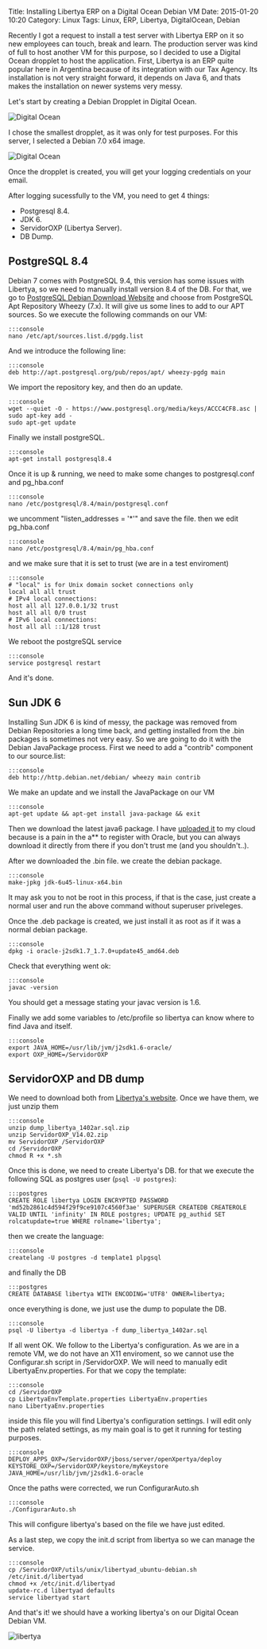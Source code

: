 Title: Installing Libertya ERP on a Digital Ocean Debian VM
Date: 2015-01-20 10:20
Category: Linux
Tags: Linux, ERP, Libertya, DigitalOcean, Debian

Recently I got a request to install a test server with Libertya ERP on it so new employees can touch, break and learn. 
The production server was kind of full to host another VM for this purpose, so I decided to use a Digital Ocean dropplet to host the application. 
First, Libertya is an ERP quite popular here in Argentina because of its integration with our Tax Agency. Its installation is not very straight forward, it depends on Java 6, and thats makes the installation on newer systems very messy.

Let's start by creating a Debian Dropplet in Digital Ocean. 

![Digital Ocean](/images/digitaloceandropplet.png)

I chose the smallest dropplet, as it was only for test purposes. For this server, I selected a Debian 7.0 x64 image.

![Digital Ocean](/images/digitaloceanos.png)

Once the dropplet is created, you will get your logging credentials on your email. 

After logging sucessfully to the VM, you need to get 4 things: 

+	Postgresql 8.4.
+	JDK 6.
+	ServidorOXP (Libertya Server).
+	DB Dump.

PostgreSQL 8.4
--------------------

Debian 7 comes with PostgreSQL 9.4, this version has some issues with Libertya, so we need to manually install version 8.4 of the DB. For that, we go to [PostgreSQL Debian Download Website](http://www.postgresql.org/download/linux/debian/) and choose from PostgreSQL Apt Repository Wheezy (7.x). It will give us some lines to add to our APT sources. 
So we execute the following commands on our VM:

	:::console
	nano /etc/apt/sources.list.d/pgdg.list

And we introduce the following line:

	:::console
	deb http://apt.postgresql.org/pub/repos/apt/ wheezy-pgdg main

We import the repository key, and then do an update. 

	:::console
	wget --quiet -O - https://www.postgresql.org/media/keys/ACCC4CF8.asc | sudo apt-key add -
	sudo apt-get update

Finally we install postgreSQL. 

	:::console
	apt-get install postgresql8.4

Once it is up & running, we need to make some changes to postgresql.conf and pg_hba.conf

	:::console
	nano /etc/postgresql/8.4/main/postgresql.conf

we uncomment "listen_addresses = '*'" and save the file. then we edit pg_hba.conf 

	:::console
	nano /etc/postgresql/8.4/main/pg_hba.conf

and we make sure that it is set to trust (we are in a test enviroment)

	:::console
	# "local" is for Unix domain socket connections only 
	local all all trust 
	# IPv4 local connections: 
	host all all 127.0.0.1/32 trust 
	host all all 0/0 trust 
	# IPv6 local connections: 
	host all all ::1/128 trust

We reboot the postgreSQL service

	:::console
	service postgresql restart

And it's done. 



Sun JDK 6
--------------------

Installing Sun JDK 6 is kind of messy, the package was removed from Debian Repositories a long time back, and getting installed from the .bin packages is sometimes not very easy. So we are going to do it with the Debian JavaPackage process. 
First we need to add a "contrib" component to our source.list:

	:::console
	deb http://http.debian.net/debian/ wheezy main contrib

We make an update and we install the JavaPackage on our VM

	:::console
	apt-get update && apt-get install java-package && exit

Then we download the latest java6 package. I have [uploaded it](http://nube.datacor.com.ar/public.php?service=files&t=cabddbd4124637697102d09e244cf0ab) to my cloud because is a pain in the a** to register with Oracle, but you can always download it directly from there if you don't trust me (and you shouldn't..).

After we downloaded the .bin file. we create the debian package.

	:::console
	make-jpkg jdk-6u45-linux-x64.bin

It may ask you to not be root in this process, if that is the case, just create a normal user and run the above command without superuser priveleges. 

Once the .deb package is created, we just install it as root as if it was a normal debian package. 

	:::console
	dpkg -i oracle-j2sdk1.7_1.7.0+update45_amd64.deb

Check that everything went ok:

	:::console
	javac -version

You should get a message stating your javac version is 1.6.

Finally we add some variables to /etc/profile so libertya can know where to find Java and itself. 

	:::console
	export JAVA_HOME=/usr/lib/jvm/j2sdk1.6-oracle/
	export OXP_HOME=/ServidorOXP



ServidorOXP and DB dump
--------------------

We need to download both from [Libertya's website](http://www.libertya.org/producto/descargas/libertya-1402).
Once we have them, we just unzip them 

	:::console
	unzip dump_libertya_1402ar.sql.zip
	unzip ServidorOXP_V14.02.zip
	mv ServidorOXP /ServidorOXP
	cd /ServidorOXP
	chmod ­R +x *.sh

Once this is done, we need to create Libertya's DB. for that we execute the following SQL as postgres user (`psql ­-U postgres`):

	:::postgres
	CREATE ROLE libertya LOGIN ENCRYPTED PASSWORD 'md52b2861c4d594f29f9ce9107c4560f3ae' SUPERUSER CREATEDB CREATEROLE VALID UNTIL 'infinity' IN ROLE postgres; UPDATE pg_authid SET rolcatupdate=true WHERE rolname='libertya';

then we create the language:

	:::console
	createlang ­-U postgres ­-d template1 plpgsql

and finally the DB

	:::postgres
	CREATE DATABASE libertya WITH ENCODING='UTF8' OWNER=libertya;

once everything is done, we just use the dump to populate the DB. 

	:::console
	psql -U libertya -d libertya -f dump_libertya_1402ar.sql


If all went OK. We follow to the Libertya's configuration. 
As we are in a remote VM, we do not have an X11 enviroment, so we cannot use the Configurar.sh script in /ServidorOXP. We will need to manually edit LibertyaEnv.properties. For that we copy the template:

	:::console
	cd /ServidorOXP
	cp LibertyaEnvTemplate.properties LibertyaEnv.properties
	nano LibertyaEnv.properties

inside this file you will find Libertya's configuration settings. I will edit only the path related settings, as my main goal is to get it running for testing purposes. 

	:::console
	DEPLOY_APPS_OXP=/ServidorOXP/jboss/server/openXpertya/deploy
	KEYSTORE_OXP=/ServidorOXP/keystore/myKeystore
	JAVA_HOME=/usr/lib/jvm/j2sdk1.6-oracle

Once the paths were corrected, we run ConfigurarAuto.sh

	:::console
	./ConfigurarAuto.sh

This will configure libertya's based on the file we have just edited. 

As a last step, we copy the init.d script from libertya so we can manage the service. 

	:::console
	cp /ServidorOXP/utils/unix/libertyad_ubuntu-debian.sh /etc/init.d/libertyad
	chmod +x /etc/init.d/libertyad
	update-rc.d libertyad defaults
	service libertyad start

And that's it! we should have a working libertya's on our Digital Ocean Debian VM. 

![libertya](/images/libertya.png)





